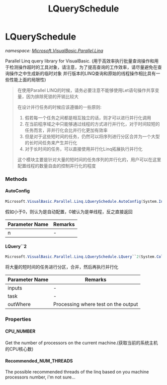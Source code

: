 ﻿---
title: LQuerySchedule
---

# LQuerySchedule
_namespace: [Microsoft.VisualBasic.Parallel.Linq](N-Microsoft.VisualBasic.Parallel.Linq.html)_

Parallel Linq query library for VisualBasic.
 (用于高效率执行批量查询操作和用于检测操作超时的工具对象，请注意，为了提高查询的工作效率，请尽量避免在查询操作之中生成新的临时对象
 并行版本的LINQ查询和原始的线程操作相比具有一些性能上面的局限性)

> 
>  在使用Parallel LINQ的时候，请务必要注意不能够使用Let语句操作共享变量，因为排除死锁的开销比较大
>  
>  在设计并行任务的时候应该遵循的一些原则:
>  1. 假若每一个任务之间都是相互独立的话，则才可以进行并行化调用
>  2. 在当前程序域之中只能够通过线程的方式进行并行化，对于时间较短的任务而言，非并行化会比并行化更加有效率
>  3. 但是对于这些短时间的任务，仍然可以将序列进行分区合并为一个大型的长时间任务来产生并行化
>  4. 对于长时间的任务，可以直接使用并行化Linq拓展执行并行化
>  
>  这个模块主要是针对大量的短时间的任务序列的并行化的，用户可以在这里配置线程的数量自由的控制并行化的程度
>  


### Methods

#### AutoConfig
```csharp
Microsoft.VisualBasic.Parallel.Linq.LQuerySchedule.AutoConfig(System.Int32)
```
假如小于0，则认为是自动配置，0被认为是单线程，反之直接返回

|Parameter Name|Remarks|
|--------------|-------|
|n|-|


#### LQuery``2
```csharp
Microsoft.VisualBasic.Parallel.Linq.LQuerySchedule.LQuery``2(System.Collections.Generic.IEnumerable{``0},System.Func{``0,``1},System.Func{``1,System.Boolean},System.Int32)
```
将大量的短时间的任务进行分区，合并，然后再执行并行化

|Parameter Name|Remarks|
|--------------|-------|
|inputs|-|
|task|-|
|outWhere|Processing where test on the output|



### Properties

#### CPU_NUMBER
Get the number of processors on the current machine.(获取当前的系统主机的CPU核心数)
#### Recommended_NUM_THREADS
The possible recommended threads of the linq based on you machine processors number, i'm not sure...
